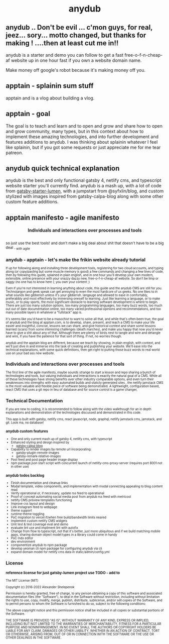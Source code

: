 <h1 align="center">
  anydub
</h1>

## anydub .. Don't be evil ... c'mon guys, for real, jeez... sory... motto changed, but thanks for making ! ....then at least cut me in!!

anydub is a starter and demo you can follow to get a fast free-o-f-n-cheap-af website up in one hour fast if you own a website domain name. 

Make money off google's robot because it's making money off you. 

## apptain - splainin sum stuff
apptain and is a vlog about building a vlog. 

## apptain - goal

The goal is to teach and learn and to open and grow and share how to open and grow community, many types, but in this context about how to implement these amazing technologies, and into further development and features additions to anydub. I was thinking about splainin whatever I feel like splainin, but if you got some requests or just appreciate me for me tear patreon.

## anydub quick technical explanation
anydub is the best and only functional gatsby 4, netlify cms, and typescript website starter you'll currently find. anydub is a mash up, with a lot of code from  [gatsby-starter-lumen](http://github.com/alxshelepenok/gatsby-starter-lumen), with a jumpstart from @syfxlin/blog, and custom stylized with images inspired from gatsby-calpa-blog along with some other custom feature additions. 

## apptain manifesto - agile manifesto

<h4 align="center">
  Individuals and interactions over processes and tools
</h4>
<sub>so just use the best tools!</sub>
<sub>and don't make a big deal about shit that doesn't have to be a big deal<sub> - with agile

## anydub - apptain - let's make the frikin website already tutorial
If up for following along and installing three development tools, registering for two cloud accounts, and typing along (or copy/pasting but some muscle memory is good) a few commands and changing a few lines of code, then by following this guide, splained in plain english, and in one hour you'll develop your own modern, extensible, online presence with your snazzy dazzy new, free-o-f-n-cheap-af website. So don't be limp or saggy (no one has to know here (; you own your content ;) 

Even if you're not interested in learning anything about code, this guide and the anydub CMS are still for you. Technojargon and geek speak can get annoying to even the most hardcore of us geeks. No one likes to in what sounds like gibberish unless it's your gibberish.  langauge and allowed to ease in comfortably, preferabbly and most effectively by immersing oneself to learning. Just like learning a language, or to make music, or to play sports, the most significant obstacle to learning software development is where to begin. There are just too many solution options, too many programming languages, too many buzz words, too much out out of date documentation online, too many varied professional opinions and recommendations, and too many possible layers in whatever a "fullstack" app is. 

It's seems like you'd have to be a masochist to want to solve all that, and while that's often been true, the goal of anydub and the blog at apptain.com, is to develop, share, present, and teach a CMS to make your life easier and insightful, concise, lessons we can share, and give historical context and share some lessons learned (scars) from some interestng challenges (death marches), and make you happy that now you'd never have to give a shit about any of that. Although there are plenty of birds nest to tangle and wire and detangle and wire, if you have the patience for that sort of thing. If not, no worries though. 

anydub and the apptain blog are different, because we teach by showing, in plain english, with context, and we'll just dive in and immerse into the task of creating and publishing your website. We'll ease into the technical explanations, with some quick definitions, then get right to putting those buzz words to real world use on your bad ass new website. 

## Individuals and interactions over processes and tools
The first line of the agile manifesto, maybe sounds strange to start a lesson and repo sharing a bunch of technologies and tools, but valuing individuals and interactions is exactly the natural goal of a CMS. While all of these technologies have strong benefits over other industry comparable options, and even turn their weaknesses into strengths with easy automated builds and staticly generated sites , the netlify jamstack CMS is the most valuable and flexible piece of software being demonstrated. A lightweight, configuration based, react CMS that uses a git repo in lieu of database and for source control is a game changer, 

## Technical Documentation

If you are new to coding, it is recommended to follow along with the video walkthough for an in depth explanations and demonstration of the technologies discussed and demonstrated in this code.

This app is built with gatsby, netlify cms, react javascript, node, graphql, netlify jamstack cms, jamstack, and git. Look ma, no database!

### anydub custom features

+ One and only current mash up of gatsby 4, netlify cms, with typescript
+ Enhanced styling and design inspired by
    + [gatsby-calpa-blog](http://github.com/alxshelepenok/gatsby-starter-lumen)
+ Capability to render images by remote url incorporating:
    + gatsby-plugin-remote-images
    + gatsby-remark-relative-images
+ Post feed and post page header image display
+ npm package.json start script with concurrent launch of netlify-cms-proxy-server
  (requires port 8001 not in other use)

### anydub todos backlog

+ Finish documentation and cleanup links
+ Modal template, video components, and implementation with modal connecting appealing to blog content read
+ Verify operational or, if necessary, update rss feed to operational
+ Proof of concept automating social media post from anydub rss feed with metricool
+ netlify CMS preview templates functioning
+ Improve css layout and design
+ Link instagram feed to webpage 
+ theme support
+ runtime theme toggling
+ PoC migration to vercel if/when free build/bandwidth limits neared
+ Implement custom netlify CMS widgets
+ Unit test & test coverage eval and demo
+ evaluate lint use and impliment lint with autofix
+ Change from flow to typescript, not that it's better, just more ubiquitous and if we build matching mobile apps, sharing domain object model types in a library could come in handy
+ PoC mdx editor
+ dev environment 
+ componentize anydub to npm package
+ develop yeoman cli npm package for configuring anydub via cli
+ expand domain model for netlify cms data in static/admin/config.yml

## License

### reference license for just gatsby-lumen project use TODO - add to

The MIT License (MIT)

Copyright (c) 2016-2022 Alexander Shelepenok

Permission is hereby granted, free of charge, to any person obtaining a copy
of this software and associated documentation files (the "Software"), to deal
in the Software without restriction, including without limitation the rights
to use, copy, modify, merge, publish, distribute, sublicense, and/or sell
copies of the Software, and to permit persons to whom the Software is
furnished to do so, subject to the following conditions:

The above copyright notice and this permission notice shall be included in all
copies or substantial portions of the Software.

THE SOFTWARE IS PROVIDED "AS IS", WITHOUT WARRANTY OF ANY KIND, EXPRESS OR
IMPLIED, INCLUDING BUT NOT LIMITED TO THE WARRANTIES OF MERCHANTABILITY,
FITNESS FOR A PARTICULAR PURPOSE AND NONINFRINGEMENT. IN NO EVENT SHALL THE
AUTHORS OR COPYRIGHT HOLDERS BE LIABLE FOR ANY CLAIM, DAMAGES OR OTHER
LIABILITY, WHETHER IN AN ACTION OF CONTRACT, TORT OR OTHERWISE, ARISING FROM,
OUT OF OR IN CONNECTION WITH THE SOFTWARE OR THE USE OR OTHER DEALINGS IN THE
SOFTWARE.
